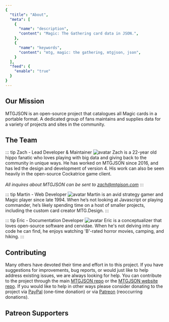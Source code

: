 ```yaml
---
{
  "title": "About",
  "meta": [
    {
      "name": "description",
      "content": "Magic: The Gathering card data in JSON.",
    },
    {
      "name": "keywords",
      "content": "mtg, magic: the gathering, mtgjson, json",
    }
  ],
  "feed": {
    "enable": "true"
  }
}
---
```


## Our Mission

MTGJSON is an open-source project that catalogues all Magic cards in a portable format. A dedicated group of fans maintains and supplies data for a variety of projects and sites in the community.

## The Team

::: tip Zach - Lead Developer &amp; Maintainer
![avatar](/images/avatar-zach.jpg "Zach")
Zach is a 22-year old hippo fanatic who loves playing with big data and giving back to the community in unique ways. He has worked on MTGJSON since 2016, and has led the design and development of version 4. His work can also be seen heavily in the open-source Cockatrice game client.<br/><br/>
<em>All inquires about MTGJSON can be sent to <a href="mailto:zach@mtgjson.com">zach@mtgjson.com</a></em>
:::

::: tip Martin - Web Developer
![avatar](/images/avatar-martin.jpg "Martin")
Martin is an avid strategy gamer and Magic player since late 1994. When he’s not looking at Javascript or playing commander, he’s likely spending time on a host of smaller projects, including the custom card creator MTG.Design.
:::

::: tip Eric - Documentation Developer
![avatar](/images/avatar-eric.gif "Eric")
Eric is a conceptualizer that loves open-source software and cervidae. When he's not delving into any code he can find, he enjoys watching 'B'-rated horror movies, camping, and hiking.
:::

## Contributing

Many others have devoted their time and effort in to this project. If you have suggestions for improvements, bug reports, or would just like to help address existing issues, we are always looking for help. You can contribute to the project through the main [MTGJSON repo](https://github.com/mtgjson/mtgjson) or the [MTGJSON website repo](https://github.com/mtgjson/mtgjson-website). If you would like to help in other ways please consider donating to the project via <a class="inline-btn paypal" href="https://www.paypal.me/Zachhalpern">PayPal</a> (one-time donation) or via <a class="inline-btn patreon" href="https://www.patreon.com/MTGJSON">Patreon</a> (reoccurring donations).

## Patreon Supporters

<GenerateSupporters/>
